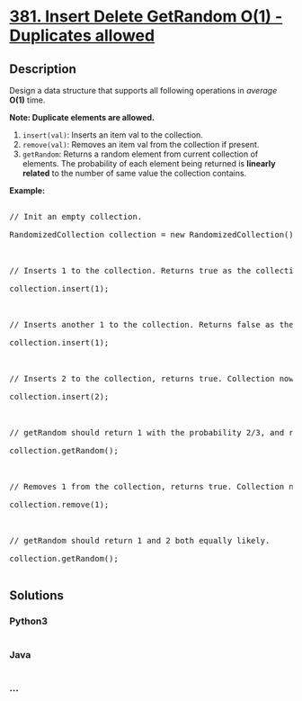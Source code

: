 # [381. Insert Delete GetRandom O(1) - Duplicates allowed](https://leetcode.com/problems/insert-delete-getrandom-o1-duplicates-allowed)

## Description
<p>Design a data structure that supports all following operations in <i>average</i> <b>O(1)</b> time.</p>

<b>Note: Duplicate elements are allowed.</b>

<p>

<ol>

<li><code>insert(val)</code>: Inserts an item val to the collection.</li>

<li><code>remove(val)</code>: Removes an item val from the collection if present.</li>

<li><code>getRandom</code>: Returns a random element from current collection of elements. The probability of each element being returned is <b>linearly related</b> to the number of same value the collection contains.</li>

</ol>

</p>



<p><b>Example:</b>

<pre>

// Init an empty collection.

RandomizedCollection collection = new RandomizedCollection();



// Inserts 1 to the collection. Returns true as the collection did not contain 1.

collection.insert(1);



// Inserts another 1 to the collection. Returns false as the collection contained 1. Collection now contains [1,1].

collection.insert(1);



// Inserts 2 to the collection, returns true. Collection now contains [1,1,2].

collection.insert(2);



// getRandom should return 1 with the probability 2/3, and returns 2 with the probability 1/3.

collection.getRandom();



// Removes 1 from the collection, returns true. Collection now contains [1,2].

collection.remove(1);



// getRandom should return 1 and 2 both equally likely.

collection.getRandom();

</pre>

</p>


## Solutions


<!-- tabs:start -->

### **Python3**

```python

```

### **Java**

```java

```

### **...**
```

```

<!-- tabs:end -->